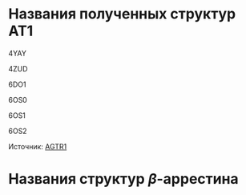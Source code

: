 # Названия полученных структур AT1

4YAY

4ZUD

6DO1

6OS0

6OS1

6OS2

Источник: [AGTR1](https://www.uniprot.org/uniprot/P30556)

# Названия структур $\beta$-аррестина
